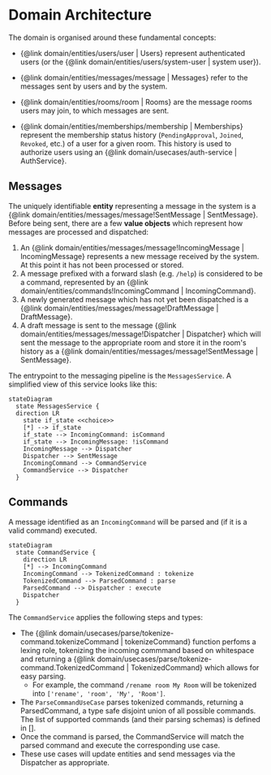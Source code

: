 # Domain Architecture

The domain is organised around these fundamental concepts:

- {@link domain/entities/users/user | Users} represent authenticated users (or the {@link domain/entities/users/system-user | system user}).

- {@link domain/entities/messages/message | Messages} refer to the messages sent by users and by the system.

- {@link domain/entities/rooms/room | Rooms} are the message rooms users may join, to which messages are sent.

- {@link domain/entities/memberships/membership | Memberships} represent the membership status history (`PendingApproval`, `Joined`, `Revoked`, etc.) of a user for a given room. This history is used to authorize users using an {@link domain/usecases/auth-service | AuthService}.

## Messages

The uniquely identifiable **entity** representing a message in the system is a {@link domain/entities/messages/message!SentMessage | SentMessage}. Before being sent, there are a few **value objects** which represent how messages are processed and dispatched:

1. An {@link domain/entities/messages/message!IncomingMessage | IncomingMessage} represents a new message received by the system. At this point it has not been processed or stored.
2. A message prefixed with a forward slash (e.g. `/help`) is considered to be a command, represented by an {@link domain/entities/commands!IncomingCommand | IncomingCommand}.
3. A newly generated message which has not yet been dispatched is a {@link domain/entities/messages/message!DraftMessage | DraftMessage}.
4. A draft message is sent to the message {@link domain/entities/messages/message!Dispatcher | Dispatcher} which will sent the message to the appropriate room and store it in the room's history as a {@link domain/entities/messages/message!SentMessage | SentMessage}.

The entrypoint to the messaging pipeline is the `MessagesService`. A simplified view of this service looks like this:

```mermaid
stateDiagram
  state MessagesService {
  direction LR
    state if_state <<choice>>
    [*] --> if_state
    if_state --> IncomingCommand: isCommand
    if_state --> IncomingMessage: !isCommand
    IncomingMessage --> Dispatcher
    Dispatcher --> SentMessage
    IncomingCommand --> CommandService
    CommandService --> Dispatcher
  }
```

## Commands

A message identified as an `IncomingCommand` will be parsed and (if it is a valid command) executed.

```mermaid
stateDiagram
  state CommandService {
    direction LR
    [*] --> IncomingCommand
    IncomingCommand --> TokenizedCommand : tokenize
    TokenizedCommand --> ParsedCommand : parse
    ParsedCommand --> Dispatcher : execute
    Dispatcher
  }
```

The `CommandService` applies the following steps and types:

- The {@link domain/usecases/parse/tokenize-command.tokenizeCommand | tokenizeCommand} function perfoms a lexing role, tokenizing the incoming commmand based on whitespace and returning a {@link domain/usecases/parse/tokenize-command.TokenizedCommand | TokenizedCommand} which allows for easy parsing.
  - For example, the command `/rename room My Room` will be tokenized into `['rename', 'room', 'My', 'Room']`.
- The `ParseCommandUseCase` parses tokenized commands, returning a ParsedCommand, a type safe disjoint union of all possible commands. The list of supported commands (and their parsing schemas) is defined in [].
- Once the command is parsed, the CommandService will match the parsed command and execute the corresponding use case.
- These use cases will update entities and send messages via the Dispatcher as appropriate.
